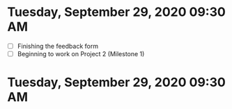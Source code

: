 # Tuesday, September 29, 2020 09:30 AM
- [ ] Finishing the feedback form 
- [ ] Beginning to work on Project 2 (Milestone 1)

# Tuesday, September 29, 2020 09:30 AM
